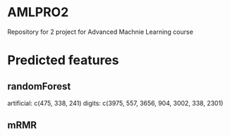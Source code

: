 # AMLPRO2
Repository for 2 project for Advanced Machnie Learning course

# Predicted features
## randomForest
artificial: c(475, 338, 241)
digits: c(3975, 557, 3656, 904, 3002, 338, 2301)

## mRMR
